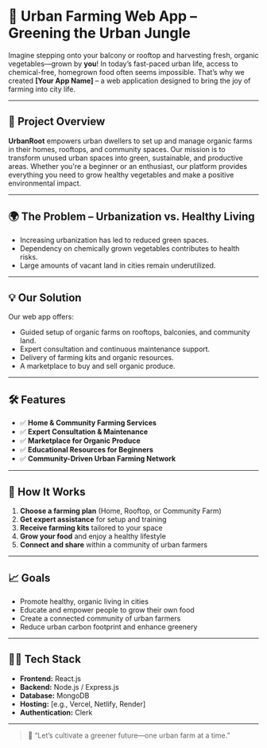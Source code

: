 # 🌿 Urban Farming Web App – Greening the Urban Jungle 

Imagine stepping onto your balcony or rooftop and harvesting fresh, organic vegetables—grown by **you**! In today’s fast-paced urban life, access to chemical-free, homegrown food often seems impossible. That’s why we created **[Your App Name]** – a web application designed to bring the joy of farming into city life.

---

## 🚀 Project Overview

**UrbanRoot** empowers urban dwellers to set up and manage organic farms in their homes, rooftops, and community spaces. Our mission is to transform unused urban spaces into green, sustainable, and productive areas. Whether you're a beginner or an enthusiast, our platform provides everything you need to grow healthy vegetables and make a positive environmental impact.

---

## 🌍 The Problem – Urbanization vs. Healthy Living

- Increasing urbanization has led to reduced green spaces.
- Dependency on chemically grown vegetables contributes to health risks.
- Large amounts of vacant land in cities remain underutilized.

---

## 💡 Our Solution

Our web app offers:
- Guided setup of organic farms on rooftops, balconies, and community land.
- Expert consultation and continuous maintenance support.
- Delivery of farming kits and organic resources.
- A marketplace to buy and sell organic produce.

---

## 🛠️ Features

- ✅ **Home & Community Farming Services**
- ✅ **Expert Consultation & Maintenance**
- ✅ **Marketplace for Organic Produce**
- ✅ **Educational Resources for Beginners**
- ✅ **Community-Driven Urban Farming Network**

---

## 🔁 How It Works

1. **Choose a farming plan** (Home, Rooftop, or Community Farm)
2. **Get expert assistance** for setup and training
3. **Receive farming kits** tailored to your space
4. **Grow your food** and enjoy a healthy lifestyle
5. **Connect and share** within a community of urban farmers

---


## 📈 Goals

- Promote healthy, organic living in cities
- Educate and empower people to grow their own food
- Create a connected community of urban farmers
- Reduce urban carbon footprint and enhance greenery

---

## 👨‍💻 Tech Stack

- **Frontend:** React.js
- **Backend:** Node.js / Express.js 
- **Database:** MongoDB 
- **Hosting:** [e.g., Vercel, Netlify, Render]
- **Authentication:** Clerk

---


> 🌱 “Let’s cultivate a greener future—one urban farm at a time.”

